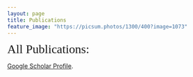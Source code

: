 ```yaml
---
layout: page
title: Publications
feature_image: "https://picsum.photos/1300/400?image=1073"
---
```


<span style="font-family:Papyrus; font-size:2em;">All Publications:</span>

[Google Scholar Profile](https://scholar.google.com/citations?user=xuc6rUEAAAAJ&hl=en).


